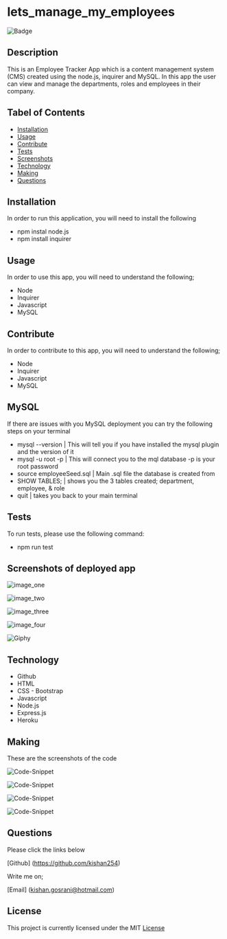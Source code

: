 # lets_manage_my_employees

![Badge](https://img.shields.io/github/license/kishan254/lets_manage_my_employees)

## Description

This is an Employee Tracker App which is a content management system (CMS) created using the node.js, inquirer and MySQL. In this app the user can view and manage the departments, roles and employees in their company.


## Tabel of Contents

* [Installation](#installation)
* [Usage](#usage)
* [Contribute](#contribute)
* [Tests](#tests)
* [Screenshots](#screenshots)
* [Technology](#technology)
* [Making](#making)
* [Questions](#questions)

## Installation

In order to run this application, you will need to install the following

- npm instal node.js
- npm install inquirer


## Usage

In order to use this app, you will need to understand the following;

- Node
- Inquirer
- Javascript
- MySQL

## Contribute

In order to contribute to this app, you will need to understand the following;

- Node
- Inquirer
- Javascript
- MySQL

## MySQL 

If there are issues with you MySQL deployment you can try the following steps on your terminal

- mysql --version | This will tell you if you have installed the mysql plugin and the version of it
- mysql -u root -p | This will connect you to the mql database -p is your root password
- source employeeSeed.sql | Main .sql file the database is created from
- SHOW TABLES; | shows you the 3 tables created; department, employee, & role
- quit | takes you back to your main terminal


## Tests

To run tests, please use the following command:

- npm run test

## Screenshots of deployed app

![image_one]()

![image_two]()

![image_three]()

![image_four]()


![Giphy]()

## Technology

- Github
- HTML
- CSS - Bootstrap
- Javascript
- Node.js
- Express.js
- Heroku

## Making

These are the screenshots of the code 


![Code-Snippet]()

![Code-Snippet]()

![Code-Snippet]()

![Code-Snippet]()

## Questions

Please click the links below

[Github] (https://github.com/kishan254)

Write me on;

[Email] (kishan.gosrani@hotmail.com)

## License

This project is currently licensed under the MIT [License](https://choosealicense.com/licenses/mit/)
